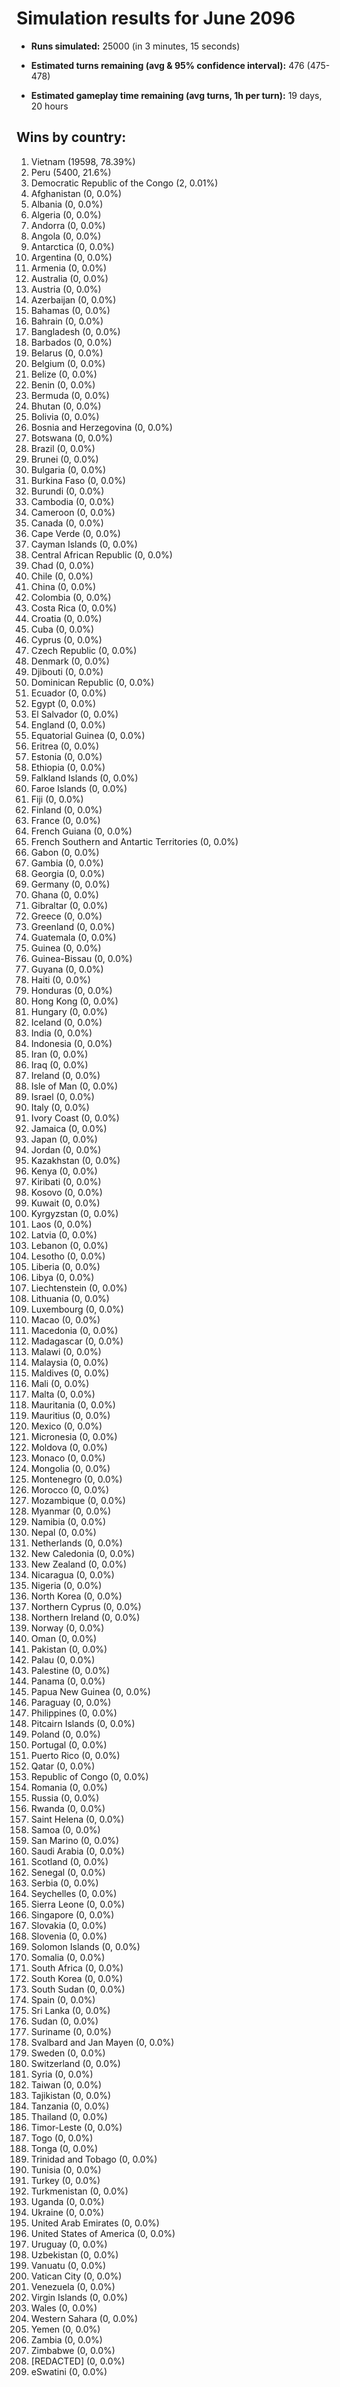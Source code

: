 # Simulation results for June 2096

* **Runs simulated:** 25000 (in 3 minutes, 15 seconds)

* **Estimated turns remaining (avg & 95% confidence interval):** 476 (475-478)

* **Estimated gameplay time remaining (avg turns, 1h per turn):** 19 days, 20 hours

## Wins by country:
1. Vietnam (19598, 78.39%)
2. Peru (5400, 21.6%)
3. Democratic Republic of the Congo (2, 0.01%)
4. Afghanistan (0, 0.0%)
5. Albania (0, 0.0%)
6. Algeria (0, 0.0%)
7. Andorra (0, 0.0%)
8. Angola (0, 0.0%)
9. Antarctica (0, 0.0%)
10. Argentina (0, 0.0%)
11. Armenia (0, 0.0%)
12. Australia (0, 0.0%)
13. Austria (0, 0.0%)
14. Azerbaijan (0, 0.0%)
15. Bahamas (0, 0.0%)
16. Bahrain (0, 0.0%)
17. Bangladesh (0, 0.0%)
18. Barbados (0, 0.0%)
19. Belarus (0, 0.0%)
20. Belgium (0, 0.0%)
21. Belize (0, 0.0%)
22. Benin (0, 0.0%)
23. Bermuda (0, 0.0%)
24. Bhutan (0, 0.0%)
25. Bolivia (0, 0.0%)
26. Bosnia and Herzegovina (0, 0.0%)
27. Botswana (0, 0.0%)
28. Brazil (0, 0.0%)
29. Brunei (0, 0.0%)
30. Bulgaria (0, 0.0%)
31. Burkina Faso (0, 0.0%)
32. Burundi (0, 0.0%)
33. Cambodia (0, 0.0%)
34. Cameroon (0, 0.0%)
35. Canada (0, 0.0%)
36. Cape Verde (0, 0.0%)
37. Cayman Islands (0, 0.0%)
38. Central African Republic (0, 0.0%)
39. Chad (0, 0.0%)
40. Chile (0, 0.0%)
41. China (0, 0.0%)
42. Colombia (0, 0.0%)
43. Costa Rica (0, 0.0%)
44. Croatia (0, 0.0%)
45. Cuba (0, 0.0%)
46. Cyprus (0, 0.0%)
47. Czech Republic (0, 0.0%)
48. Denmark (0, 0.0%)
49. Djibouti (0, 0.0%)
50. Dominican Republic (0, 0.0%)
51. Ecuador (0, 0.0%)
52. Egypt (0, 0.0%)
53. El Salvador (0, 0.0%)
54. England (0, 0.0%)
55. Equatorial Guinea (0, 0.0%)
56. Eritrea (0, 0.0%)
57. Estonia (0, 0.0%)
58. Ethiopia (0, 0.0%)
59. Falkland Islands (0, 0.0%)
60. Faroe Islands (0, 0.0%)
61. Fiji (0, 0.0%)
62. Finland (0, 0.0%)
63. France (0, 0.0%)
64. French Guiana (0, 0.0%)
65. French Southern and Antartic Territories (0, 0.0%)
66. Gabon (0, 0.0%)
67. Gambia (0, 0.0%)
68. Georgia (0, 0.0%)
69. Germany (0, 0.0%)
70. Ghana (0, 0.0%)
71. Gibraltar (0, 0.0%)
72. Greece (0, 0.0%)
73. Greenland (0, 0.0%)
74. Guatemala (0, 0.0%)
75. Guinea (0, 0.0%)
76. Guinea-Bissau (0, 0.0%)
77. Guyana (0, 0.0%)
78. Haiti (0, 0.0%)
79. Honduras (0, 0.0%)
80. Hong Kong (0, 0.0%)
81. Hungary (0, 0.0%)
82. Iceland (0, 0.0%)
83. India (0, 0.0%)
84. Indonesia (0, 0.0%)
85. Iran (0, 0.0%)
86. Iraq (0, 0.0%)
87. Ireland (0, 0.0%)
88. Isle of Man (0, 0.0%)
89. Israel (0, 0.0%)
90. Italy (0, 0.0%)
91. Ivory Coast (0, 0.0%)
92. Jamaica (0, 0.0%)
93. Japan (0, 0.0%)
94. Jordan (0, 0.0%)
95. Kazakhstan (0, 0.0%)
96. Kenya (0, 0.0%)
97. Kiribati (0, 0.0%)
98. Kosovo (0, 0.0%)
99. Kuwait (0, 0.0%)
100. Kyrgyzstan (0, 0.0%)
101. Laos (0, 0.0%)
102. Latvia (0, 0.0%)
103. Lebanon (0, 0.0%)
104. Lesotho (0, 0.0%)
105. Liberia (0, 0.0%)
106. Libya (0, 0.0%)
107. Liechtenstein (0, 0.0%)
108. Lithuania (0, 0.0%)
109. Luxembourg (0, 0.0%)
110. Macao (0, 0.0%)
111. Macedonia (0, 0.0%)
112. Madagascar (0, 0.0%)
113. Malawi (0, 0.0%)
114. Malaysia (0, 0.0%)
115. Maldives (0, 0.0%)
116. Mali (0, 0.0%)
117. Malta (0, 0.0%)
118. Mauritania (0, 0.0%)
119. Mauritius (0, 0.0%)
120. Mexico (0, 0.0%)
121. Micronesia (0, 0.0%)
122. Moldova (0, 0.0%)
123. Monaco (0, 0.0%)
124. Mongolia (0, 0.0%)
125. Montenegro (0, 0.0%)
126. Morocco (0, 0.0%)
127. Mozambique (0, 0.0%)
128. Myanmar (0, 0.0%)
129. Namibia (0, 0.0%)
130. Nepal (0, 0.0%)
131. Netherlands (0, 0.0%)
132. New Caledonia (0, 0.0%)
133. New Zealand (0, 0.0%)
134. Nicaragua (0, 0.0%)
135. Nigeria (0, 0.0%)
136. North Korea (0, 0.0%)
137. Northern Cyprus (0, 0.0%)
138. Northern Ireland (0, 0.0%)
139. Norway (0, 0.0%)
140. Oman (0, 0.0%)
141. Pakistan (0, 0.0%)
142. Palau (0, 0.0%)
143. Palestine (0, 0.0%)
144. Panama (0, 0.0%)
145. Papua New Guinea (0, 0.0%)
146. Paraguay (0, 0.0%)
147. Philippines (0, 0.0%)
148. Pitcairn Islands (0, 0.0%)
149. Poland (0, 0.0%)
150. Portugal (0, 0.0%)
151. Puerto Rico (0, 0.0%)
152. Qatar (0, 0.0%)
153. Republic of Congo (0, 0.0%)
154. Romania (0, 0.0%)
155. Russia (0, 0.0%)
156. Rwanda (0, 0.0%)
157. Saint Helena (0, 0.0%)
158. Samoa (0, 0.0%)
159. San Marino (0, 0.0%)
160. Saudi Arabia (0, 0.0%)
161. Scotland (0, 0.0%)
162. Senegal (0, 0.0%)
163. Serbia (0, 0.0%)
164. Seychelles (0, 0.0%)
165. Sierra Leone (0, 0.0%)
166. Singapore (0, 0.0%)
167. Slovakia (0, 0.0%)
168. Slovenia (0, 0.0%)
169. Solomon Islands (0, 0.0%)
170. Somalia (0, 0.0%)
171. South Africa (0, 0.0%)
172. South Korea (0, 0.0%)
173. South Sudan (0, 0.0%)
174. Spain (0, 0.0%)
175. Sri Lanka (0, 0.0%)
176. Sudan (0, 0.0%)
177. Suriname (0, 0.0%)
178. Svalbard and Jan Mayen (0, 0.0%)
179. Sweden (0, 0.0%)
180. Switzerland (0, 0.0%)
181. Syria (0, 0.0%)
182. Taiwan (0, 0.0%)
183. Tajikistan (0, 0.0%)
184. Tanzania (0, 0.0%)
185. Thailand (0, 0.0%)
186. Timor-Leste (0, 0.0%)
187. Togo (0, 0.0%)
188. Tonga (0, 0.0%)
189. Trinidad and Tobago (0, 0.0%)
190. Tunisia (0, 0.0%)
191. Turkey (0, 0.0%)
192. Turkmenistan (0, 0.0%)
193. Uganda (0, 0.0%)
194. Ukraine (0, 0.0%)
195. United Arab Emirates (0, 0.0%)
196. United States of America (0, 0.0%)
197. Uruguay (0, 0.0%)
198. Uzbekistan (0, 0.0%)
199. Vanuatu (0, 0.0%)
200. Vatican City (0, 0.0%)
201. Venezuela (0, 0.0%)
202. Virgin Islands (0, 0.0%)
203. Wales (0, 0.0%)
204. Western Sahara (0, 0.0%)
205. Yemen (0, 0.0%)
206. Zambia (0, 0.0%)
207. Zimbabwe (0, 0.0%)
208. [REDACTED] (0, 0.0%)
209. eSwatini (0, 0.0%)
